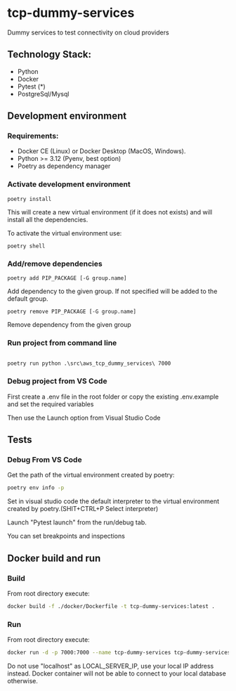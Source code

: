 # tcp-dummy-services

Dummy services to test connectivity on cloud providers

## Technology Stack:

- Python
- Docker
- Pytest (\*)
- PostgreSql/Mysql

## Development environment

### Requirements:

- Docker CE (Linux) or Docker Desktop (MacOS, Windows).
- Python >= 3.12 (Pyenv, best option)
- Poetry as dependency manager

### Activate development environment

```
poetry install
```

This will create a new virtual environment (if it does not exists) and will install all the dependencies.

To activate the virtual environment use:

```
poetry shell
```

### Add/remove dependencies

```
poetry add PIP_PACKAGE [-G group.name]
```

Add dependency to the given group. If not specified will be added to the default group.

```
poetry remove PIP_PACKAGE [-G group.name]
```

Remove dependency from the given group

### Run project from command line

```

poetry run python .\src\aws_tcp_dummy_services\ 7000

```

### Debug project from VS Code

First create a .env file in the root folder or copy the existing .env.example and set the required variables

Then use the Launch option from Visual Studio Code

## Tests

### Debug From VS Code

Get the path of the virtual environment created by poetry:

```bash
poetry env info -p
```

Set in visual studio code the default interpreter to the virtual environment created by poetry.(SHIT+CTRL+P Select interpreter)

Launch "Pytest launch" from the run/debug tab.

You can set breakpoints and inspections

## Docker build and run

### Build

From root directory execute:

```bash
docker build -f ./docker/Dockerfile -t tcp-dummy-services:latest .
```

### Run

From root directory execute:

```bash
docker run -d -p 7000:7000 --name tcp-dummy-services tcp-dummy-services:latest
```

Do not use "localhost" as LOCAL_SERVER_IP, use your local IP address instead. Docker container will not be able to connect to your local database otherwise.
